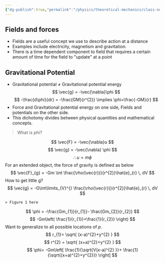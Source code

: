 ```yaml
---
{"dg-publish":true,"permalink":"/physics/theoretical-mechanics/class-notes/2024-02-16-central-forces/"}
---
```


## Fields and forces
- Fields are a useful concept we use to describe action at a distance
- Examples include electricity, magnetism and gravitation. 
- There is a time dependent component to field that requires a certain amount of time for the field to "update" at a point 

## Gravitational Potential
- Gravitational potential $\neq$ Gravitational potential energy 
$$
\vec{g}  = -\vec{\nabla}\phi
$$
$$
-\frac{d\phi}{dr} = -\frac{GM}{r^{2}} \implies \phi=\frac{-GM}{r}
$$
- Force and Gravitational potential energy on one side, Fields and potentials on the other side. 
- This dichotomy divides between physical quantities and mathematical concepts.

> What is phi?

$$
\vec{F} = -\vec{\nabla}u
$$
$$
\vec{g} = -\vec{\nabla} \phi
$$
$$
\therefore u = m\phi
$$
For an extended object, the force of gravity is defined as below 
$$
\vec{F}_{g} = -Gm \int \frac{\rho(\vec{r})}{r^{2}}\hat{e}_{r} \, dV 
$$
How to get little g?
$$
\vec{g} = -G\int\limits_{V}^{} \frac{\rho(\vec{r})}{r^{2}}\hat{e}_{r} \, dV  
$$

	> Figure 1 here 
	
$$
\phi =  -\frac{Gm_{1}}{r_{1}}- \frac{Gm_{2}}{r_{2}}
$$
$$
-Gm\left( \frac{1}{r_{1}}+\frac{1}{r_{2}} \right)
$$
Want to generalize to all possible locations of $p$. 
$$
r_{1}= \sqrt{ (x-a)^{2}+y^{2} }
$$
$$
r^{2} = \sqrt{ (x+a)^{2}+y^{2} }
$$
$$
\phi= -Gm\left[ \frac{1}{\sqrt{V(x-a)^{2}  }}+ \frac{1}{\sqrt{(x+a)^{2}+y^{2}}} \right]
$$

